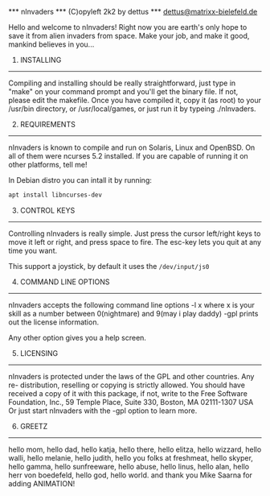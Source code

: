 *** nInvaders
*** (C)opyleft 2k2 by dettus
*** dettus@matrixx-bielefeld.de

Hello and welcome to nInvaders! Right now you are earth's only hope to save
it from alien invaders from space. Make your job, and make it good, mankind
believes in you...

1. INSTALLING
-------------
Compiling and installing should be really straightforward, just type in 
"make" on your command prompt and you'll get the binary file. If not, please
edit the makefile. Once you have compiled it, copy it (as root) to your
/usr/bin directory, or /usr/local/games, or just run it by typeing
./nInvaders.

2. REQUIREMENTS
---------------
nInvaders is known to compile and run on Solaris, Linux and OpenBSD. On all of
them were ncurses 5.2 installed. If you are capable of running it on other
platforms, tell me!

In Debian distro you can intall it by running:

```bash
apt install libncurses-dev
```

3. CONTROL KEYS
---------------
Controlling nInvaders is really simple. Just press the cursor left/right keys 
to move it left or right, and press space to fire. The esc-key lets you quit 
at any time you want.

This support a joystick, by default it uses the `/dev/input/js0`

4. COMMAND LINE OPTIONS
-----------------------
nInvaders accepts the following command line options
-l x  where x is your skill as a number between 0(nightmare) and 9(may i play 
      daddy)
-gpl prints out the license information.

Any other option gives you a help screen.

5. LICENSING
------------
nInvaders is protected under the laws of the GPL and other countries. Any re-
distribution, reselling or copying is strictly allowed. You should have received
a copy of it with this package, if not, write to the Free Software
Foundation, Inc., 59 Temple Place, Suite 330, Boston, MA  02111-1307  USA
Or just start nInvaders with the -gpl option to learn more.

6. GREETZ
---------
hello mom, hello dad, hello katja, hello there, hello elitza, hello wizzard, 
hello walli, hello melanie, hello judith, hello you folks at freshmeat, hello
skyper, hello gamma, hello sunfreeware, hello abuse, hello linus, hello alan,
hello herr von boedefeld, hello god, hello world.
and thank you Mike Saarna for adding ANIMATION!
